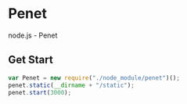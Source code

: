 Penet
=====

node.js - Penet

## Get Start
```javascript
var Penet = new require("./node_module/penet")();
penet.static(__dirname + "/static");
penet.start(3000);
```
